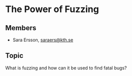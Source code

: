 # The Power of Fuzzing

## Members
- Sara Ersson, saraers@kth.se

## Topic
What is fuzzing and how can it be used to find fatal bugs? 
